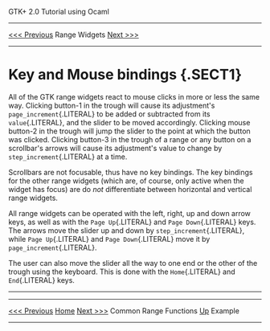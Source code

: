   GTK+ 2.0 Tutorial using Ocaml
  ------------------------------- --------------- --------------------------
  [\<\<\< Previous](x888.html)    Range Widgets   [Next \>\>\>](x944.html)

* * * * *

Key and Mouse bindings {.SECT1}
======================

All of the GTK range widgets react to mouse clicks in more or less the
same way. Clicking button-1 in the trough will cause its adjustment's
`page_increment`{.LITERAL} to be added or subtracted from its
`value`{.LITERAL}, and the slider to be moved accordingly. Clicking
mouse button-2 in the trough will jump the slider to the point at which
the button was clicked. Clicking button-3 in the trough of a range or
any button on a scrollbar's arrows will cause its adjustment's value to
change by `step_increment`{.LITERAL} at a time.

Scrollbars are not focusable, thus have no key bindings. The key
bindings for the other range widgets (which are, of course, only active
when the widget has focus) are do *not* differentiate between horizontal
and vertical range widgets.

All range widgets can be operated with the left, right, up and down
arrow keys, as well as with the `Page Up`{.LITERAL} and
`Page Down`{.LITERAL} keys. The arrows move the slider up and down by
`step_increment`{.LITERAL}, while `Page Up`{.LITERAL} and
`Page Down`{.LITERAL} move it by `page_increment`{.LITERAL}.

The user can also move the slider all the way to one end or the other of
the trough using the keyboard. This is done with the `Home`{.LITERAL}
and `End`{.LITERAL} keys.

* * * * *

  ------------------------------ -------------------- --------------------------
  [\<\<\< Previous](x888.html)   [Home](book1.html)   [Next \>\>\>](x944.html)
  Common Range Functions         [Up](c834.html)      Example
  ------------------------------ -------------------- --------------------------


